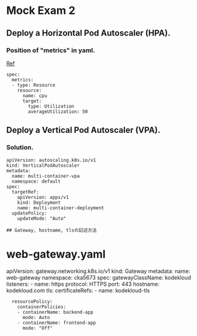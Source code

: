 # Mock Exam 2
## Deploy a Horizontal Pod Autoscaler (HPA).
### Position of "metrics" in yaml.
[Ref](https://kubernetes.io/docs/tasks/run-application/horizontal-pod-autoscale-walkthrough/#:~:text=Open%20the%20/tmp/hpa%2Dv2.yaml%20file%20in%20an%20editor%2C%20and%20you%20should%20see%20YAML%20which%20looks%20like%20this%3A)
```
spec:
  metrics:
  - type: Resource
    resource:
      name: cpu
      target:
        type: Utilization
        averageUtilization: 50
```

## Deploy a Vertical Pod Autoscaler (VPA).
### Solution.
```
apiVersion: autoscaling.k8s.io/v1
kind: VerticalPodAutoscaler
metadata:
  name: multi-container-vpa
  namespace: default
spec:
  targetRef:
    apiVersion: apps/v1
    kind: Deployment
    name: multi-container-deployment
  updatePolicy:
    updateMode: "Auto"

## Gateway, hostname, tlsの記述方法
```
# web-gateway.yaml
apiVersion: gateway.networking.k8s.io/v1
kind: Gateway
metadata:
  name: web-gateway
  namespace: cka5673
spec:
  gatewayClassName: kodekloud
  listeners:
    - name: https
      protocol: HTTPS
      port: 443
      hostname: kodekloud.com
      tls:
        certificateRefs:
          - name: kodekloud-tls
```
  resourcePolicy:
    containerPolicies:
    - containerName: backend-app
      mode: Auto
    - containerName: frontend-app
      mode: "Off"
```
